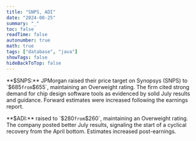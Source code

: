 ```yaml
---
title: "SNPS, ADI"
date: "2024-08-25"
summary: "_"
toc: false
readTime: false
autonumber: true
math: true
tags: ["database", "java"]
showTags: false
hideBackToTop: false
---
```


**$SNPS:** JPMorgan raised their price target on Synopsys (SNPS) to `$685` from `$655`, maintaining an Overweight rating. The firm cited strong demand for chip design software tools as evidenced by solid July results and guidance. Forward estimates were increased following the earnings report.

**$ADI:** raised to `$280` from `$260`, maintaining an Overweight rating. The company posted better July results, signaling the start of a cyclical recovery from the April bottom. Estimates increased post-earnings.